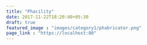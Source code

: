 ```yaml
---
title: "Phacility"
date: 2017-11-22T18:20:40+05:30
draft: true
featured_image : "images/category1/phabricator.png"
page_link : "https://localhost:80"
---
```


